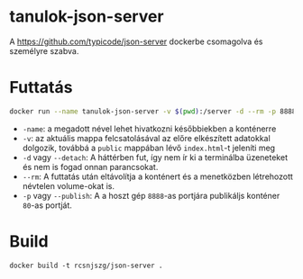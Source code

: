 # tanulok-json-server

A https://github.com/typicode/json-server dockerbe csomagolva és személyre szabva.

# Futtatás

```bash
docker run --name tanulok-json-server -v $(pwd):/server -d --rm -p 8888:80 json-server
```

 - `-name`: a megadott nével lehet hivatkozni későbbiekben a konténerre
 - `-v`: az aktuális mappa felcsatolásával az előre elkészített adatokkal dolgozik, továbbá a `public` mappában lévő `index.html`-t jeleníti meg
 - `-d` vagy `--detach`: A háttérben fut, így nem ír ki a terminálba üzeneteket és nem is fogad onnan parancsokat.
 - `--rm`: A futtatás után eltávolítja a konténert és a menetközben létrehozott névtelen volume-okat is.
 - `-p` vagy `--publish`: A  a hoszt gép `8888`-as portjára publikáljs konténer `80`-as portját.


# Build

```
docker build -t rcsnjszg/json-server .
```
